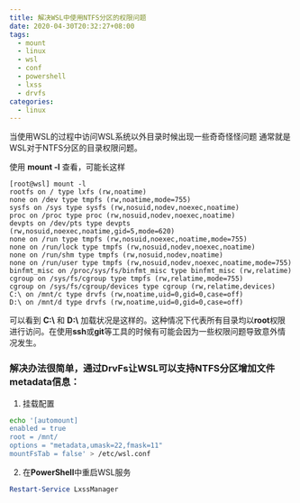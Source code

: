 ```yaml
---
title: 解决WSL中使用NTFS分区的权限问题
date: 2020-04-30T20:32:27+08:00
tags:
  - mount
  - linux
  - wsl
  - conf
  - powershell
  - lxss
  - drvfs
categories:
  - linux
---
```

当使用WSL的过程中访问WSL系统以外目录时候出现一些奇奇怪怪问题
通常就是WSL对于NTFS分区的目录权限问题。

使用 **mount -l** 查看，可能长这样

```shell
[root@wsl] mount -l
rootfs on / type lxfs (rw,noatime)
none on /dev type tmpfs (rw,noatime,mode=755)
sysfs on /sys type sysfs (rw,nosuid,nodev,noexec,noatime)
proc on /proc type proc (rw,nosuid,nodev,noexec,noatime)
devpts on /dev/pts type devpts (rw,nosuid,noexec,noatime,gid=5,mode=620)
none on /run type tmpfs (rw,nosuid,noexec,noatime,mode=755)
none on /run/lock type tmpfs (rw,nosuid,nodev,noexec,noatime)
none on /run/shm type tmpfs (rw,nosuid,nodev,noatime)
none on /run/user type tmpfs (rw,nosuid,nodev,noexec,noatime,mode=755)
binfmt_misc on /proc/sys/fs/binfmt_misc type binfmt_misc (rw,relatime)
cgroup on /sys/fs/cgroup type tmpfs (rw,relatime,mode=755)
cgroup on /sys/fs/cgroup/devices type cgroup (rw,relatime,devices)
C:\ on /mnt/c type drvfs (rw,noatime,uid=0,gid=0,case=off)
D:\ on /mnt/d type drvfs (rw,noatime,uid=0,gid=0,case=off)
```
可以看到 **C:\\** 和 **D:\\** 加载状况是这样的。这种情况下代表所有目录均以**root**权限进行访问。在使用**ssh**或**git**等工具的时候有可能会因为一些权限问题导致意外情况发生。

### 解决办法很简单，通过DrvFs让WSL可以支持NTFS分区增加文件metadata信息：
1. 挂载配置
```bash
echo '[automount]
enabled = true
root = /mnt/
options = "metadata,umask=22,fmask=11"
mountFsTab = false' > /etc/wsl.conf
```

2. 在**PowerShell**中重启WSL服务
```powershell
Restart-Service LxssManager
```